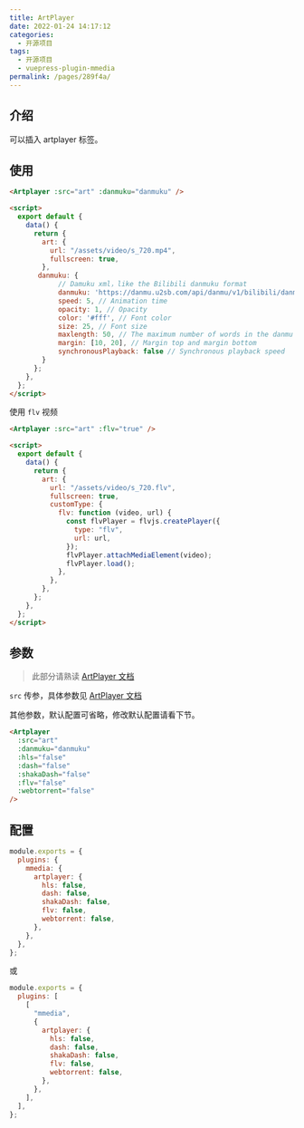 ```yaml
---
title: ArtPlayer
date: 2022-01-24 14:17:12
categories:
  - 开源项目
tags:
  - 开源项目
  - vuepress-plugin-mmedia
permalink: /pages/289f4a/
---
```


## 介绍

可以插入 artplayer 标签。

## 使用

<Artplayer :src="art" :danmuku="danmuku" />

```html
<Artplayer :src="art" :danmuku="danmuku" />

<script>
  export default {
    data() {
      return {
        art: {
          url: "/assets/video/s_720.mp4",
          fullscreen: true,
        },
       danmuku: {
            // Damuku xml，like the Bilibili danmuku format
            danmuku: 'https://danmu.u2sb.com/api/danmu/v1/bilibili/danmu.xml?cid=73636868',
            speed: 5, // Animation time
            opacity: 1, // Opacity
            color: '#fff', // Font color
            size: 25, // Font size
            maxlength: 50, // The maximum number of words in the danmu
            margin: [10, 20], // Margin top and margin bottom
            synchronousPlayback: false // Synchronous playback speed        
        }          
      };
    },
  };
</script>
```

使用 `flv` 视频

```html
<Artplayer :src="art" :flv="true" />

<script>
  export default {
    data() {
      return {
        art: {
          url: "/assets/video/s_720.flv",
          fullscreen: true,
          customType: {
            flv: function (video, url) {
              const flvPlayer = flvjs.createPlayer({
                type: "flv",
                url: url,
              });
              flvPlayer.attachMediaElement(video);
              flvPlayer.load();
            },
          },
        },
      };
    },
  };
</script>
```

## 参数

> 此部分请熟读 [ArtPlayer 文档](https://artplayer.org/document/options)

`src` 传参，具体参数见 [ArtPlayer 文档](https://artplayer.org/document/options)

其他参数，默认配置可省略，修改默认配置请看下节。

```html
<Artplayer
  :src="art"
  :danmuku="danmuku"
  :hls="false"
  :dash="false"
  :shakaDash="false"
  :flv="false"
  :webtorrent="false"
/>
```

## 配置

```js
module.exports = {
  plugins: {
    mmedia: {
      artplayer: {
        hls: false,
        dash: false,
        shakaDash: false,
        flv: false,
        webtorrent: false,
      },
    },
  },
};
```

或

```js
module.exports = {
  plugins: [
    [
      "mmedia",
      {
        artplayer: {
          hls: false,
          dash: false,
          shakaDash: false,
          flv: false,
          webtorrent: false,
        },
      },
    ],
  ],
};
```

<script>
  export default {
    data() {
      return {
        art: {
          url: "/assets/video/s_720.mp4",
          fullscreen: true,
        },
        danmuku: {
            // Damuku xml，like the Bilibili danmuku format
            danmuku: 'https://danmu.u2sb.com/api/danmu/v1/bilibili/danmu.xml?cid=73636868',
            speed: 5, // Animation time
            opacity: 1, // Opacity
            color: '#fff', // Font color
            size: 25, // Font size
            maxlength: 50, // The maximum number of words in the danmu
            margin: [10, 20], // Margin top and margin bottom
            synchronousPlayback: false // Synchronous playback speed        
        }
      };
    }
  };
</script>

